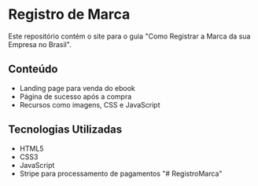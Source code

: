 # Registro de Marca

Este repositório contém o site para o guia "Como Registrar a Marca da sua Empresa no Brasil".

## Conteúdo

- Landing page para venda do ebook
- Página de sucesso após a compra
- Recursos como imagens, CSS e JavaScript

## Tecnologias Utilizadas

- HTML5
- CSS3
- JavaScript
- Stripe para processamento de pagamentos
"# RegistroMarca" 
